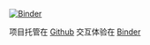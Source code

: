 [![Binder](https://mybinder.org/badge_logo.svg)](https://mybinder.org/v2/gh/Soltus/jlab-study-2023/main)

项目托管在 [Github](https://github.com/Soltus/jlab-study-2023)
交互体验在 [Binder](https://mybinder.org/v2/gh/Soltus/jlab-study-2023/main)
